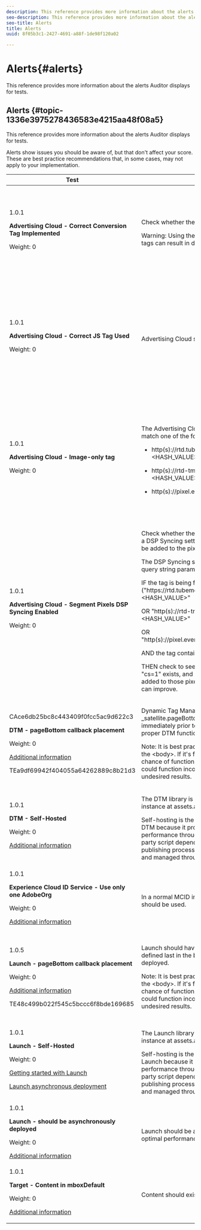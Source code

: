 ```yaml
---
description: This reference provides more information about the alerts Auditor displays for tests.
seo-description: This reference provides more information about the alerts Auditor displays for tests.
seo-title: Alerts
title: Alerts
uuid: 8f05b3c1-2427-4691-a88f-1de98f120a02

---
```


# Alerts{#alerts}

This reference provides more information about the alerts Auditor displays for tests.

## Alerts {#topic-1336e3975278436583e4215aa48f08a5}

This reference provides more information about the alerts Auditor displays for tests. 

Alerts show issues you should be aware of, but that don't affect your score. These are best practice recommendations that, in some cases, may not apply to your implementation.

<table id="table_031432C9BB804A6F90E7FF572739E169"> 
 <thead> 
  <tr> 
   <th colname="col1" class="entry"> Test </th> 
   <th colname="col2" class="entry"> Criteria </th> 
   <th colname="col3" class="entry"> Recommendation </th> 
  </tr>
 </thead>
 <tbody> 
  <tr> 
   <td colname="col1"> 
    <draft-comment>
      1.0.1 
    </draft-comment> <p><b>Advertising Cloud - Correct Conversion Tag Implemented</b> </p> <p>Weight: 0 </p> </td> 
   <td colname="col2"> <p>Check whether the correct conversion tag is used. </p> <p> <p>Warning:  Using the deprecated TubeMogul conversion tags can result in data loss. </p> </p> </td> 
   <td colname="col3"> <p>Upgrade your conversion pixels to the new Advertising Cloud image-only conversion tags. </p> <p>This can be most easily accomplished with the Advertising Cloud Launch Extension. </p> </td> 
  </tr> 
  <tr> 
   <td colname="col1"> 
    <draft-comment>
      1.0.1 
    </draft-comment> <p><b>Advertising Cloud - Correct JS Tag Used</b> </p> <p>Weight: 0 </p> </td> 
   <td colname="col2"> <p>Advertising Cloud should use latest JavaScript tags. </p> </td> 
   <td colname="col3"> <p>Upgrade your Advertising Cloud JavaScript to the latest version. Using the deprecated JavaScript versions can result in lost functionality. </p> <p>This can be accomplished more easily through the use of the Advertising Cloud Launch Extension. </p> </td> 
  </tr> 
  <tr> 
   <td colname="col1"> 
    <draft-comment>
      1.0.1 
    </draft-comment> <p><b>Advertising Cloud - Image-only tag</b> </p> <p>Weight: 0 </p> </td> 
   <td colname="col2"> <p>The Advertising Cloud image pixel format should match one of the following recommended formats: </p> <p> 
     <ul id="ul_D85BE9C8A8654DE890E1A814E3573D86"> 
      <li id="li_E2AEDD76AC7044E8AD6AE8375858D198"> <p><span class="codeph"> http(s)://rtd.tubemogul.com/upi/?sid=&lt;HASH_VALUE&gt;</span> </p> </li> 
      <li id="li_1EEFA03516BF445294B5EC5DED891758"> <p><span class="codeph"> http(s)://rtd-tm.everesttech.net/upi/?sid=&lt;HASH_VALUE&gt;</span> </p> </li> 
      <li id="li_F72206B142214217BDD34356D2F3D8AD"> <p><span class="codeph"> http(s)://pixel.everesttech.net/px2/&lt;NUMERIC_ID&gt;?</span> </p> </li> 
     </ul> </p> </td> 
   <td colname="col3"> <p>Upgrade your Advertising Cloud pixels to the new Advertising Cloud image-only tags, which ensure you are taking advantage of the full Advertising Cloud functionality. </p> <p>This can be most easily accomplished with the Advertising Cloud Launch Extension. </p> </td> 
  </tr> 
  <tr> 
   <td colname="col1"> 
    <draft-comment>
      1.0.1 
    </draft-comment> <p><b>Advertising Cloud - Segment Pixels DSP Syncing Enabled</b> </p> <p>Weight: 0 </p> </td> 
   <td colname="col2"> <p>Check whether the TubeMogul segment pixel contains a DSP Syncing setting, and recommend that the setting be added to the pixel. </p> <p>The DSP Syncing setting is determined by the use of a query string parameter, so </p> <p>IF the tag is being fired to<span class="codeph"> ("https://rtd.tubemogul.com/upi/?sid=&lt;HASH_VALUE&gt;"</span> </p> <p> OR <span class="codeph"> "http(s)://rtd-tm.everesttech.net/upi/?sid=&lt;HASH_VALUE&gt;"</span> </p> <p> OR <span class="codeph"> "http(s)://pixel.everesttech.net/px2/&lt;NUMERIC_ID&gt;?"</span> </p> <p>AND the tag contains the URL parameter <span class="codeph"> "sid=")</span> </p> <p>THEN check to see if the URL parameter <span class="codeph"> "cs=0"</span> or<span class="codeph"> "cs=1"</span> exists, and if not recommend that <span class="codeph"> "cs=1"</span> be added to those pixels so that the audience match rates can improve. </p> </td> 
   <td colname="col3"> <p> Add the URL parameter <span class="codeph"> "cs=1"</span> to your Advertising Cloud pixels so that DSP Syncing can occur, which increases audience match rates. </p> <p>This can most easily be accomplished with the Advertising Cloud Launch Extension. </p> </td> 
  </tr> 
  <tr> 
   <td colname="col1"> 
    <draft-comment>
      CAce6db25bc8c443409f0fcc5ac9d622c3 
    </draft-comment> <p><b>DTM - pageBottom callback placement</b> </p> <p>Weight: 0 </p> <p><a href="https://experiencecloud.adobe.com/resources/help/en_US/dtm/t_add_header_fooder_code.html" format="html" scope="external"> Additional information</a> </p> 
    <draft-comment>
      TEa9df69942f404055a64262889c8b21d3 
    </draft-comment> </td> 
   <td colname="col2"> <p>Dynamic Tag Management requires the <span class="codeph"> _satellite.pageBottom()</span> function. Add the inline script immediately prior to the closing <span class="codeph"> &lt;/body&gt;</span> tag to ensure proper DTM functionality. </p> <p> <p>Note: It is best practice that the tag be the <i>last</i> tag in the <span class="codeph"> &lt;body&gt;</span>. If it's found within the <span class="codeph"> &lt;body&gt;</span> tag, it has a chance of functioning, but as it is not best practice, it could function incorrectly or with unexpected or undesired results. </p> </p> </td> 
   <td colname="col3"> <p>Add the inline script immediately prior to the closing <span class="codeph"> &lt;/body&gt;</span> tag to ensure proper DTM functionality. </p> </td> 
  </tr> 
  <tr> 
   <td colname="col1"> 
    <draft-comment>
      1.0.1 
    </draft-comment> <p><b>DTM - Self-Hosted</b> </p> <p>Weight: 0 </p> <p><a href="https://experiencecloud.adobe.com/resources/help/en_US/dtm/deployment.html" format="html" scope="external"> Additional information</a> </p> </td> 
   <td colname="col2"> <p> The DTM library is being hosted on Adobe's Akamai instance at <span class="filepath"> assets.adobedtm.com</span>. </p> <p> Self-hosting is the recommended approach for loading DTM because it provides greater control of website performance through cache control, reducing third-party script dependencies, and greater control of the publishing process. The DTM libraries can be hosted and managed through your own web hosting or CDN. </p> </td> 
   <td colname="col3"> <p>Self-hosting is the recommended approach for loading DTM on a page. Although DTM hosting via the Akamai CDN works in most cases, self-hosting improves page performance. </p> </td> 
  </tr> 
  <tr> 
   <td colname="col1"> 
    <draft-comment>
      1.0.1 
    </draft-comment> <p><b> Experience Cloud ID Service - Use only one AdobeOrg</b> </p> <p>Weight: 0 </p> <p><a href="https://experiencecloud.adobe.com/resources/help/en_US/mcvid/mcvid_id_request.html" format="html" scope="external"> Additional information</a> </p> </td> 
   <td colname="col2"> <p>In a normal MCID implementation, a single AdobeOrg should be used. </p> </td> 
   <td colname="col3"> <p>Validate that multiple AdobeOrg IDs exist for this implementation. </p> </td> 
  </tr> 
  <tr> 
   <td colname="col1"> 
    <draft-comment>
      1.0.5 
    </draft-comment> <p><b>Launch - pageBottom callback placement</b> </p> <p>Weight: 0 </p> <p><a href="https://docs.adobelaunch.com/getting-started" format="https" scope="external"> Additional information</a> </p> 
    <draft-comment>
      TE48c499b022f545c5bccc6f8bde169685 
    </draft-comment> </td> 
   <td colname="col2"> <p>Launch should have a <span class="codeph"> pageBottom </span>callback function defined last in the body of the page if synchronously deployed. </p> <p> <p>Note: It is best practice that the tag be the <i>last</i> tag in the <span class="codeph"> &lt;body&gt;</span>. If it's found within the <span class="codeph"> &lt;body&gt;</span> tag, it has a chance of functioning, but as it is not best practice, it could function incorrectly or with unexpected or undesired results. </p> </p> </td> 
   <td colname="col3"> <p>Launch requires the <span class="codeph"> _satellite.pageBottom()</span> function for synchronous deployments. Add the inline script immediately prior to the closing <span class="codeph"> &lt;/body&gt;</span> tag to ensure proper Launch functionality. </p> </td> 
  </tr> 
  <tr> 
   <td colname="col1"> 
    <draft-comment>
      1.0.1 
    </draft-comment> <p><b>Launch - Self-Hosted</b> </p> <p>Weight: 0 </p> <p><a href="https://docs.adobelaunch.com/getting-started" format="https" scope="external"> Getting started with Launch</a> </p> <p><a href="https://docs.adobelaunch.com/client-side-information/asynchronous-deployment" format="https" scope="external"> Launch asynchronous deployment</a> </p> </td> 
   <td colname="col2"> <p>The Launch library is being hosted on Adobe's Akamai instance at <span class="filepath"> assets.adobedtm.com</span>. </p> <p>Self-hosting is the recommended approach for loading Launch because it provides greater control of website performance through cache control, reducing third-party script dependencies, and greater control of the publishing process. The Launch libraries can be hosted and managed through your own web hosting or CDN. </p> </td> 
   <td colname="col3"> <p>Although Launch hosting via the Akamai CDN works in most cases, it is recommended that self-hosting be implemented as the first step in improving page performance. </p> </td> 
  </tr> 
  <tr> 
   <td colname="col1"> 
    <draft-comment>
      1.0.1 
    </draft-comment> <p><b>Launch - should be asynchronously deployed</b> </p> <p>Weight: 0 </p> <p><a href="https://docs.adobelaunch.com/getting-started" format="https" scope="external"> Additional information</a> </p> </td> 
   <td colname="col2"> <p>Launch should be asynchronously deployed for optimal performance. </p> </td> 
   <td colname="col3"> <p>Include the async parameter in the inline script to ensure proper async Launch functionality </p> </td> 
  </tr> 
  <tr> 
   <td colname="col1"> 
    <draft-comment>
      1.0.1 
    </draft-comment> <p><b> Target - Content in mboxDefault</b> </p> <p>Weight: 0 </p> <p><a href="https://experiencecloud.adobe.com/resources/help/en_US/target/ov2/r_target-atjs-mboxcreate.html" format="html" scope="external"> Additional information</a> </p> </td> 
   <td colname="col2"> <p> Content should exist in mboxDefault when using at.js. </p> </td> 
   <td colname="col3"> <p>Verify that the content is available. </p> </td> 
  </tr> 
 </tbody> 
</table>

